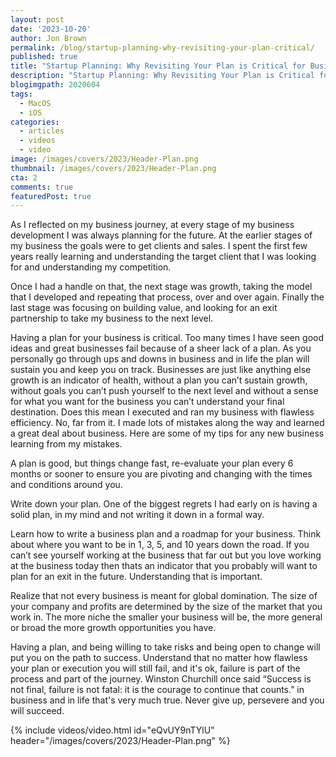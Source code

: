 ```yaml
---
layout: post
date: '2023-10-20'
author: Jon Brown
permalink: /blog/startup-planning-why-revisiting-your-plan-critical/
published: true
title: "Startup Planning: Why Revisiting Your Plan is Critical for Business Growth"
description: "Startup Planning: Why Revisiting Your Plan is Critical for Business Growth"
blogimgpath: 2020604
tags:
  - MacOS
  - iOS
categories:
  - articles
  - videos
  - video
image: /images/covers/2023/Header-Plan.png
thumbnail: /images/covers/2023/Header-Plan.png
cta: 2
comments: true
featuredPost: true
---
```

As I reflected on my business journey, at every stage of my business development I was always planning for the future. At the earlier stages of my business the goals were to get clients and sales. I spent the first few years really learning and understanding the target client that I was looking for and understanding my competition. 

Once I had a handle on that, the next stage was growth, taking the model that I developed and repeating that process, over and over again. Finally the last stage was focusing on building value, and looking for an exit partnership to take my business to the next level. 

Having a plan for your business is critical. Too many times I have seen good ideas and great businesses fail because of a sheer lack of a plan. As you personally go through ups and downs in business and in life the plan will sustain you and keep you on track. Businesses are just like anything else growth is an indicator of health, without a plan you can’t sustain growth, without goals you can’t push yourself to the next level and without a sense for what you want for the business you can’t understand your final destination. Does this mean I executed and ran my business with flawless efficiency. No, far from it. I made lots of mistakes along the way and learned a great deal about business. Here are some of my tips for any new business learning from my mistakes. 

A plan is good, but things change fast, re-evaluate your plan every 6 months or sooner to ensure you are pivoting and changing with the times and conditions around you. 

Write down your plan. One of the biggest regrets I had early on is having a solid plan, in my mind and not writing it down in a formal way. 

Learn how to write a business plan and a roadmap for your business. Think about where you want to be in 1, 3, 5, and 10 years down the road. If you can’t see yourself working at the business that far out but you love working at the business today then thats an indicator that you probably will want to plan for an exit in the future. Understanding that is important. 

Realize that not every business is meant for global domination. The size of your company and profits are determined by the size of the market that you work in. The more niche the smaller your business will be, the more general or broad the more growth opportunities you have. 

Having a plan, and being willing to take risks and being open to change will put you on the path to success. Understand that no matter how flawless your plan or execution you will still fail, and it's ok, failure is part of the process and part of the journey. Winston Churchill once said “Success is not final, failure is not fatal: it is the courage to continue that counts.” in business and in life that's very much true. Never give up, persevere and you will succeed. 

{% include videos/video.html id="eQvUY9nTYlU" header="/images/covers/2023/Header-Plan.png" %}